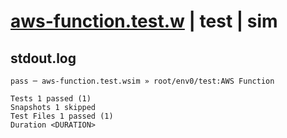 # [aws-function.test.w](../../../../../../examples/tests/sdk_tests/function/aws-function.test.w) | test | sim

## stdout.log
```log
pass ─ aws-function.test.wsim » root/env0/test:AWS Function

Tests 1 passed (1)
Snapshots 1 skipped
Test Files 1 passed (1)
Duration <DURATION>
```

